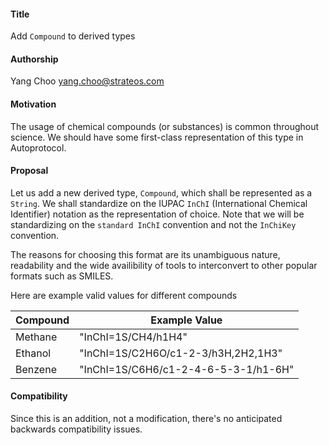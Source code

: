 #### **Title**
Add `Compound` to derived types

#### **Authorship**
Yang Choo <yang.choo@strateos.com>

#### **Motivation**
The usage of chemical compounds (or substances) is common throughout science. We should have some first-class representation of this type in Autoprotocol.

#### **Proposal**
Let us add a new derived type, `Compound`, which shall be represented as a `String`. We shall standardize on the IUPAC `InChI` (International Chemical Identifier) notation as the representation of choice.
Note that we will be standardizing on the `standard InChI` convention and not the `InChiKey` convention.

The reasons for choosing this format are its unambiguous nature, readability and the wide availibility of tools to interconvert to other popular formats such as SMILES.

Here are example valid values for different compounds

| Compound      | Example Value
| -             | -
| Methane       | "InChI=1S/CH4/h1H4"
| Ethanol       | "InChI=1S/C2H6O/c1-2-3/h3H,2H2,1H3"
| Benzene       | "InChI=1S/C6H6/c1-2-4-6-5-3-1/h1-6H"

#### **Compatibility**
Since this is an addition, not a modification, there's no anticipated backwards compatibility issues.
